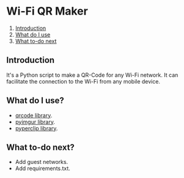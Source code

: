 # Wi-Fi QR Maker

1. [Introduction](#introduction)
2. [What do I use](#what-do-i-use)
3. [What to-do next](#what-to-do-next)

## Introduction
It's a Python script to make a QR-Code for any Wi-Fi network. It can facilitate the connection to the Wi-Fi from any mobile device.

## What do I use?
- [qrcode library](https://pypi.org/project/qrcode/).
- [pyimgur library](https://pypi.org/project/pyimgur/0.3.1/).
- [pyperclip library](https://pypi.org/project/pyperclip/).

## What to-do next?
- Add guest networks.
- Add requirements.txt.
